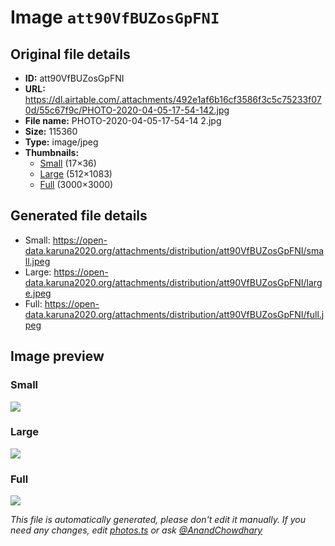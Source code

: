 # Image `att90VfBUZosGpFNI`

## Original file details

- **ID:** att90VfBUZosGpFNI
- **URL:** https://dl.airtable.com/.attachments/492e1af6b16cf3586f3c5c75233f070d/55c67f9c/PHOTO-2020-04-05-17-54-142.jpg
- **File name:** PHOTO-2020-04-05-17-54-14 2.jpg
- **Size:** 115360
- **Type:** image/jpeg
- **Thumbnails:**
  - [Small](https://dl.airtable.com/.attachmentThumbnails/76a531cdf0fa575d5f0c1a7e7ce1a2b7/6728a607) (17×36)
  - [Large](https://dl.airtable.com/.attachmentThumbnails/54decb3b38230aa80b72424425a2379a/c101eb70) (512×1083)
  - [Full](https://dl.airtable.com/.attachmentThumbnails/d5b2e22f610efb9d757003794032de8f/270d52a1) (3000×3000)

## Generated file details

- Small: https://open-data.karuna2020.org/attachments/distribution/att90VfBUZosGpFNI/small.jpeg
- Large: https://open-data.karuna2020.org/attachments/distribution/att90VfBUZosGpFNI/large.jpeg
- Full: https://open-data.karuna2020.org/attachments/distribution/att90VfBUZosGpFNI/full.jpeg

## Image preview

### Small

![](https://open-data.karuna2020.org/attachments/distribution/att90VfBUZosGpFNI/small.jpeg)

### Large

![](https://open-data.karuna2020.org/attachments/distribution/att90VfBUZosGpFNI/large.jpeg)

### Full

![](https://open-data.karuna2020.org/attachments/distribution/att90VfBUZosGpFNI/full.jpeg)

_This file is automatically generated, please don't edit it manually. If you need any changes, edit [photos.ts](/photos.ts) or ask [@AnandChowdhary](https://github.com/AnandChowdhary)_

